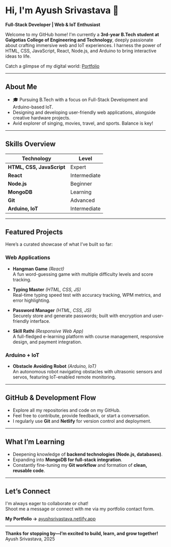 # Hi, I'm Ayush Srivastava 👋

**Full-Stack Developer | Web & IoT Enthusiast**

Welcome to my GitHub home! I'm currently a **3rd-year B.Tech student at Galgotias College of Engineering and Technology**, deeply passionate about crafting immersive web and IoT experiences. I harness the power of HTML, CSS, JavaScript, React, Node.js, and Arduino to bring interactive ideas to life.  
  
Catch a glimpse of my digital world: [Portfolio](https://ayushsrivastava.netlify.app)

---

##  About Me

- 🎓 Pursuing B.Tech with a focus on Full-Stack Development and Arduino-based IoT.
-  Designing and developing user-friendly web applications, alongside creative hardware projects.
-  Avid explorer of singing, movies, travel, and sports. Balance is key!

---

##  Skills Overview

| Technology | Level |
|------------|-------|
| **HTML, CSS, JavaScript** | Expert |
| **React** | Intermediate |
| **Node.js** | Beginner |
| **MongoDB** | Learning |
| **Git** | Advanced |
| **Arduino, IoT** | Intermediate |

---

##  Featured Projects

Here’s a curated showcase of what I’ve built so far:

### Web Applications
- **Hangman Game** *(React)*  
  A fun word-guessing game with multiple difficulty levels and score tracking.

- **Typing Master** *(HTML, CSS, JS)*  
  Real-time typing speed test with accuracy tracking, WPM metrics, and error highlighting.

- **Password Manager** *(HTML, CSS, JS)*  
  Securely store and generate passwords; built with encryption and user-friendly interface.

- **Skill Rathi** *(Responsive Web App)*  
  A full-fledged e-learning platform with course management, responsive design, and payment integration.

### Arduino + IoT
- **Obstacle Avoiding Robot** *(Arduino, IoT)*  
  An autonomous robot navigating obstacles with ultrasonic sensors and servos, featuring IoT-enabled remote monitoring.

---

##  GitHub & Development Flow

- Explore all my repositories and code on my GitHub.
- Feel free to contribute, provide feedback, or start a conversation.
- I regularly use **Git** and **Netlify** for version control and deployment.

---

##  What I’m Learning

- Deepening knowledge of **backend technologies (Node.js, databases)**.
- Expanding into **MongoDB for full-stack integration**.
- Constantly fine-tuning my **Git workflow** and formation of **clean, reusable code**.

---

##  Let’s Connect

I'm always eager to collaborate or chat!  
Shoot me a message or connect with me via my portfolio contact form.

**My Portfolio →** [ayushsrivastava.netlify.app](https://ayushsrivastava.netlify.app)

---

**Thanks for stopping by—I’m excited to build, learn, and grow together!**  
Ayush Srivastava, 2025

